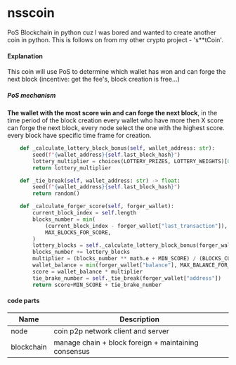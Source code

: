 # nsscoin
PoS Blockchain in python cuz I was bored and wanted to create another coin in python.
This is follows on from my other crypto project - 's**tCoin'.

#### Explanation
This coin will use PoS to determine which wallet has won and can forge the next block (incentive: get the fee's, block creation is free...)

##### PoS mechanism
**The wallet with the most score win and can forge the next block**,
in the time period of the block creation every wallet who have more then X score can forge the next block, every node select the one with the highest score.
every block have specific time frame for creation.

```python
    def _calculate_lottery_block_bonus(self, wallet_address: str):
        seed(f"{wallet_address}{self.last_block_hash}")
        lottery_multiplier = choices(LOTTERY_PRIZES, LOTTERY_WEIGHTS)[0]
        return lottery_multiplier

    def _tie_break(self, wallet_address: str) -> float:
        seed(f"{wallet_address}{self.last_block_hash}")
        return random()

    def _calculate_forger_score(self, forger_wallet):
        current_block_index = self.length
        blocks_number = min(
            (current_block_index - forger_wallet["last_transaction"]),
            MAX_BLOCKS_FOR_SCORE,
        )
        lottery_blocks = self._calculate_lottery_block_bonus(forger_wallet["address"])
        blocks_number += lottery_blocks
        multiplier = (blocks_number ** math.e + MIN_SCORE) / (BLOCKS_CURVE_NUMBER ** math.e)
        wallet_balance = min(forger_wallet["balance"], MAX_BALANCE_FOR_SCORE)
        score = wallet_balance * multiplier
        tie_brake_number = self._tie_break(forger_wallet["address"])
        return score+MIN_SCORE + tie_brake_number

```

#### code parts
| Name          | Description                                          |
| ------------- | ---------------------------------------------------- |
| node          | coin p2p network client and server                   |
| blockchain    | manage chain + block foreign + maintaining consensus |


